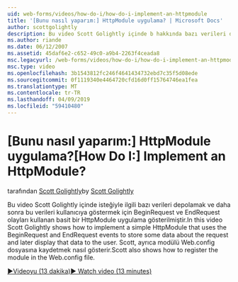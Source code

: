 ```yaml
---
uid: web-forms/videos/how-do-i/how-do-i-implement-an-httpmodule
title: '[Bunu nasıl yaparım:] HttpModule uygulama? | Microsoft Docs'
author: scottgolightly
description: Bu video Scott Golightly içinde b hakkında bazı verileri depolamak için BeginRequest ve EndRequest olayları kullanan basit bir HttpModule uygulama gösterilmiştir...
ms.author: riande
ms.date: 06/12/2007
ms.assetid: 45daf6e2-c652-49c0-a9b4-2263f4ceada8
msc.legacyurl: /web-forms/videos/how-do-i/how-do-i-implement-an-httpmodule
msc.type: video
ms.openlocfilehash: 3b1543812fc246f4641434732ebd7c35f5d08ede
ms.sourcegitcommit: 0f1119340e4464720cfd16d0ff15764746ea1fea
ms.translationtype: MT
ms.contentlocale: tr-TR
ms.lasthandoff: 04/09/2019
ms.locfileid: "59410480"
---
```

# <a name="how-do-i-implement-an-httpmodule"></a><span data-ttu-id="f2175-104">[Bunu nasıl yaparım:] HttpModule uygulama?</span><span class="sxs-lookup"><span data-stu-id="f2175-104">[How Do I:] Implement an HttpModule?</span></span>

<span data-ttu-id="f2175-105">tarafından [Scott Golightly](https://github.com/scottgolightly)</span><span class="sxs-lookup"><span data-stu-id="f2175-105">by [Scott Golightly](https://github.com/scottgolightly)</span></span>

<span data-ttu-id="f2175-106">Bu video Scott Golightly içinde isteğiyle ilgili bazı verileri depolamak ve daha sonra bu verileri kullanıcıya göstermek için BeginRequest ve EndRequest olayları kullanan basit bir HttpModule uygulama gösterilmiştir.</span><span class="sxs-lookup"><span data-stu-id="f2175-106">In this video Scott Golightly shows how to implement a simple HttpModule that uses the BeginRequest and EndRequest events to store some data about the request and later display that data to the user.</span></span> <span data-ttu-id="f2175-107">Scott, ayrıca modülü Web.config dosyasına kaydetmek nasıl gösterir.</span><span class="sxs-lookup"><span data-stu-id="f2175-107">Scott also shows how to register the module in the Web.config file.</span></span>

[<span data-ttu-id="f2175-108">&#9654;Videoyu (13 dakika)</span><span class="sxs-lookup"><span data-stu-id="f2175-108">&#9654; Watch video (13 minutes)</span></span>](https://channel9.msdn.com/Blogs/ASP-NET-Site-Videos/how-do-i-implement-an-httpmodule)
